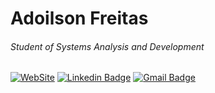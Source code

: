 #  Adoilson Freitas
###### Student of Systems Analysis and Development

[![WebSite](https://img.shields.io/badge/-Portfólio-000030?style=flat-square&logo=Academia&logoColor=409fbf&link=https://adoilson-freitas.github.io/portifolio/)](https://adoilson-freitas.github.io/portifolio/) [![Linkedin Badge](https://img.shields.io/badge/-Adoilson%20Freitas-000030?style=flat-square&logo=Linkedin&logoColor=white&link=https://www.linkedin.com/in/adoilson-freitas-98b154172/)](https://www.linkedin.com/in/adoilson-freitas-98b154172/) [![Gmail Badge](https://img.shields.io/badge/-adoilsonbacelar@gmail.com-000030?style=flatsquare&logo=Gmail&logoColor=red&link=mailto:adoilsonbacelar@gmail.com)](mailto:adoilsonbacelar@gmail.com)
